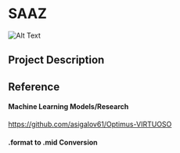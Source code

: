 # SAAZ

![Alt Text](https://thumbs.gfycat.com/FatherlyPositiveBlobfish-size_restricted.gif)

## Project Description

## Reference

#### Machine Learning Models/Research
https://github.com/asigalov61/Optimus-VIRTUOSO
#### .format to .mid Conversion
